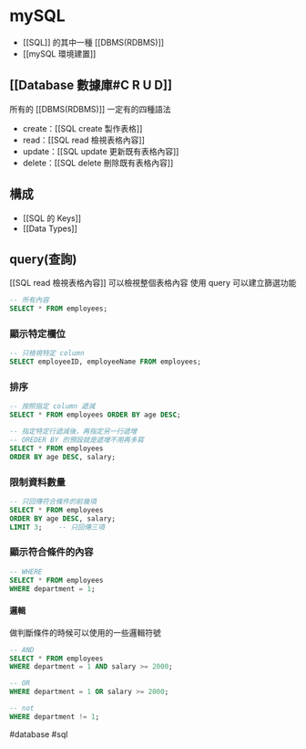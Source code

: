 # mySQL
- [[SQL]] 的其中一種 [[DBMS(RDBMS)]]
- [[mySQL 環境建置]]
## [[Database 數據庫#C R U D]]
 所有的 [[DBMS(RDBMS)]] 一定有的四種語法
 - create：[[SQL create 製作表格]]
 - read：[[SQL read 檢視表格內容]]
 - update：[[SQL update 更新既有表格內容]]
 - delete：[[SQL delete 刪除既有表格內容]]


## 構成
- [[SQL 的 Keys]]
- [[Data Types]]

## query(查詢)
[[SQL read 檢視表格內容]] 可以檢視整個表格內容
使用 query 可以建立篩選功能
```sql
-- 所有內容
SELECT * FROM employees;
```
### 顯示特定欄位
```sql
-- 只檢視特定 column
SELECT employeeID, employeeName FROM employees;
```
### 排序
```sql
-- 按照指定 column 遞減
SELECT * FROM employees ORDER BY age DESC;

-- 指定特定行遞減後，再指定另一行遞增
-- OREDER BY 的預設就是遞增不用再多寫
SELECT * FROM employees 
ORDER BY age DESC, salary;
```
### 限制資料數量
```sql
-- 只回傳符合條件的前幾項
SELECT * FROM employees 
ORDER BY age DESC, salary;
LIMIT 3;	-- 只回傳三項
```
### 顯示符合條件的內容
```sql
-- WHERE
SELECT * FROM employees 
WHERE department = 1;
```

#### 邏輯
做判斷條件的時候可以使用的一些邏輯符號
```sql
-- AND
SELECT * FROM employees 
WHERE department = 1 AND salary >= 2000;

-- OR
WHERE department = 1 OR salary >= 2000;

-- not
WHERE department != 1;
```



#database #sql